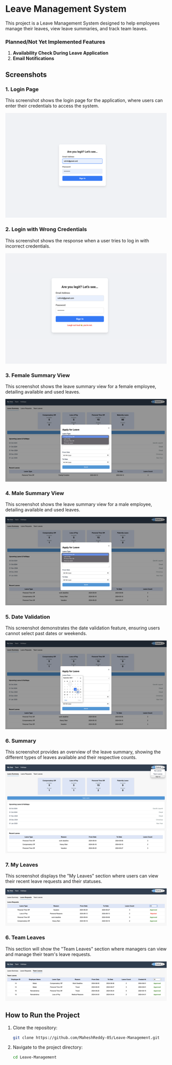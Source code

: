 # Leave Management System

This project is a Leave Management System designed to help employees manage their leaves, view leave summaries, and track team leaves.

### Planned/Not Yet Implemented Features

1. **Availability Check During Leave Application**
2. **Email Notifications**

## Screenshots

### 1. Login Page
This screenshot shows the login page for the application, where users can enter their credentials to access the system.

![Login Page](ScreenShots/loginPage.png)

### 2. Login with Wrong Credentials
This screenshot shows the response when a user tries to log in with incorrect credentials.

![Login with Wrong Credentials](ScreenShots/loginWrongCred.png)

### 3. Female Summary View
This screenshot shows the leave summary view for a female employee, detailing available and used leaves.

![Female Summary View](ScreenShots/femaleSummaryView.png)

### 4. Male Summary View
This screenshot shows the leave summary view for a male employee, detailing available and used leaves.

![Male Summary View](ScreenShots/maleSummaryView.png)

### 5. Date Validation
This screenshot demonstrates the date validation feature, ensuring users cannot select past dates or weekends.

![Date Validation](ScreenShots/dateValidation.png)

### 6. Summary
This screenshot provides an overview of the leave summary, showing the different types of leaves available and their respective counts.

![Summary](ScreenShots/summaryPage.png)

### 7. My Leaves
This screenshot displays the "My Leaves" section where users can view their recent leave requests and their statuses.

![My Leaves](ScreenShots/employeeLeaves.png)


### 6. Team Leaves
This section will show the "Team Leaves" section where managers can view and manage their team's leave requests.

![Team Leaves](ScreenShots/teamLeaves.png)



## How to Run the Project

1. Clone the repository:
    ```bash
    git clone https://github.com/MaheshReddy-05/Leave-Management.git
    ```
2. Navigate to the project directory:
    ```bash
    cd Leave-Management
    ```
